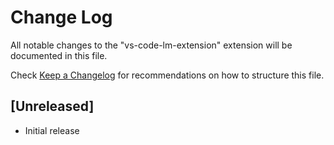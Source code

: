 # Change Log

All notable changes to the "vs-code-lm-extension" extension will be documented in this file.

Check [Keep a Changelog](http://keepachangelog.com/) for recommendations on how to structure this file.

## [Unreleased]

- Initial release